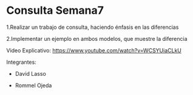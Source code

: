 # Consulta Semana7
1.Realizar un trabajo de consulta, haciendo énfasis en las diferencias

2.Implementar un ejemplo en ambos modelos, que muestre la diferencia

Video Explicativo: https://www.youtube.com/watch?v=WCSYUiaCLkU

Integrantes:

* David Lasso

* Rommel Ojeda
